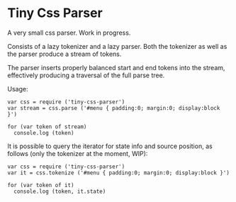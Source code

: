 Tiny Css Parser
===============

A very small css parser. 
Work in progress. 

Consists of a lazy tokenizer and a lazy parser. 
Both the tokenizer as well as the parser produce a stream of tokens.

The parser inserts properly balanced start and end tokens into the stream,
effectively producing a traversal of the full parse tree. 

Usage:

	var css = require ('tiny-css-parser')
	var stream = css.parse ('#menu { padding:0; margin:0; display:block }')

	for (var token of stream)
	  console.log (token)


It is possible to query the iterator for state info and source position,
as follows (only the tokenizer at the moment, WIP):

	var css = require ('tiny-css-parser')
	var it = css.tokenize ('#menu { padding:0; margin:0; display:block }')
	
	for (var token of it)
	  console.log (token, it.state)

